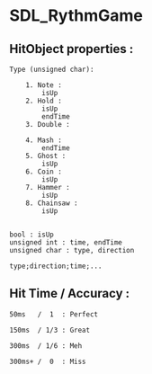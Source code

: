 # SDL_RythmGame

## HitObject properties :

	Type (unsigned char):

		1. Note :
			isUp
		2. Hold :
			isUp
			endTime
		3. Double :

		4. Mash :
			endTime
		5. Ghost :
			isUp
		6. Coin :
			isUp
		7. Hammer :
			isUp
		8. Chainsaw :
			isUp


	bool : isUp
	unsigned int : time, endTime
	unsigned char : type, direction

	type;direction;time;...

## Hit Time / Accuracy :

	50ms   /  1  : Perfect

	150ms  / 1/3 : Great

	300ms  / 1/6 : Meh

	300ms+ /  0  : Miss